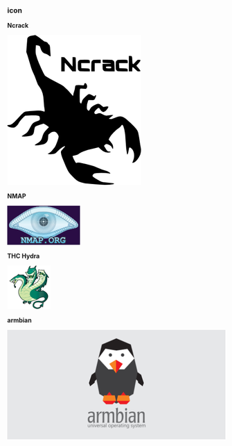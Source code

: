 ### icon

**Ncrack**

![image](../image/ncrack_logo.png)


**NMAP**

![image](../image/nmap.png)


**THC Hydra**

![image](../image/hydra-100x100.png)


**armbian**

![image](../image/armbian.png)
